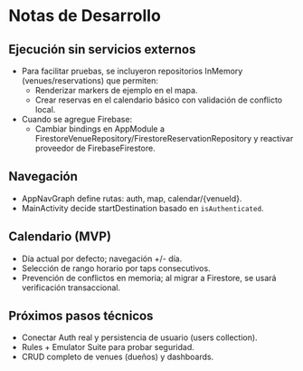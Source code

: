 # Notas de Desarrollo

## Ejecución sin servicios externos
- Para facilitar pruebas, se incluyeron repositorios InMemory (venues/reservations) que permiten:
  - Renderizar markers de ejemplo en el mapa.
  - Crear reservas en el calendario básico con validación de conflicto local.
- Cuando se agregue Firebase:
  - Cambiar bindings en AppModule a FirestoreVenueRepository/FirestoreReservationRepository y reactivar proveedor de FirebaseFirestore.

## Navegación
- AppNavGraph define rutas: auth, map, calendar/{venueId}.
- MainActivity decide startDestination basado en `isAuthenticated`.

## Calendario (MVP)
- Día actual por defecto; navegación +/- día.
- Selección de rango horario por taps consecutivos.
- Prevención de conflictos en memoria; al migrar a Firestore, se usará verificación transaccional.

## Próximos pasos técnicos
- Conectar Auth real y persistencia de usuario (users collection).
- Rules + Emulator Suite para probar seguridad.
- CRUD completo de venues (dueños) y dashboards.